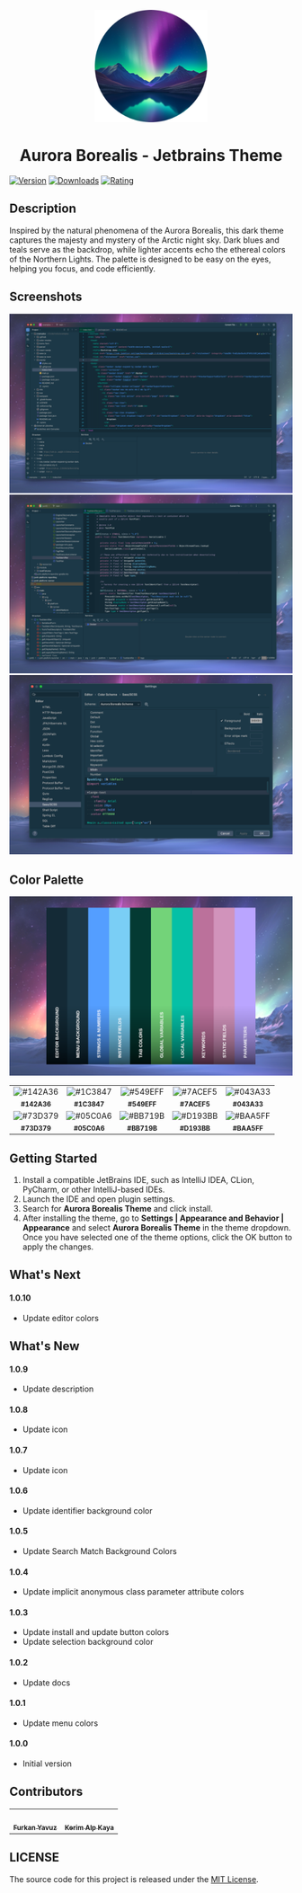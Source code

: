 <p align="center">
   <a href="https://plugins.jetbrains.com/plugin/22487-aurora-borealis-theme">
    <img src="./icon.png" alt="Logo" width=200>
  </a>
</p>

<h1 align="center">
Aurora Borealis - Jetbrains Theme
</h1>

[![Version](https://img.shields.io/jetbrains/plugin/v/22487-aurora-borealis-theme.svg?label=Version&style=for-the-badge&logo=jetbrains)](https://plugins.jetbrains.com/plugin/22487-aurora-borealis-theme)
[![Downloads](https://img.shields.io/jetbrains/plugin/d/22487-aurora-borealis-theme.svg?style=for-the-badge&logo=jetbrains)](https://plugins.jetbrains.com/plugin/22487-aurora-borealis-theme)
[![Rating](https://img.shields.io/jetbrains/plugin/r/rating/22487-aurora-borealis-theme?label=Rating&style=for-the-badge&logo=jetbrains)](https://plugins.jetbrains.com/plugin/22487-aurora-borealis-theme)

## Description

Inspired by the natural phenomena of the Aurora Borealis, this dark theme captures the majesty and mystery of the Arctic
night sky. Dark blues and teals serve as the backdrop, while lighter accents echo the ethereal colors of the Northern
Lights. The palette is designed to be easy on the eyes, helping you focus, and code efficiently.

## Screenshots

<img src="./screenshot-1.png" alt="screenshot">
<img src="./screenshot-2.png" alt="screenshot">
<img src="./screenshot-3.png" alt="screenshot">

## Color Palette

<img src="./color-palette.png" alt="color palette">

<table>
   <tr>
      <td align="center"><img src="https://codigrate.com/util/color/142A36.png" alt="#142A36"><br/><sub><b>#142A36</b></sub><br/></td>
      <td align="center"><img src="https://codigrate.com/util/color/1C3847.png" alt="#1C3847"><br/><sub><b>#1C3847</b></sub><br/></td>
      <td align="center"><img src="https://codigrate.com/util/color/549EFF.png" alt="#549EFF"><br/><sub><b>#549EFF</b></sub><br/></td>
      <td align="center"><img src="https://codigrate.com/util/color/7ACEF5.png" alt="#7ACEF5"><br/><sub><b>#7ACEF5</b></sub><br/></td>
      <td align="center"><img src="https://codigrate.com/util/color/043A33.png" alt="#043A33"><br/><sub><b>#043A33</b></sub><br/></td>
   </tr>
   <tr>
      <td align="center"><img src="https://codigrate.com/util/color/73D379.png" alt="#73D379"><br/><sub><b>#73D379</b></sub><br/></td>
      <td align="center"><img src="https://codigrate.com/util/color/05C0A6.png" alt="#05C0A6"><br/><sub><b>#05C0A6</b></sub><br/></td>
      <td align="center"><img src="https://codigrate.com/util/color/BB719B.png" alt="#BB719B"><br/><sub><b>#BB719B</b></sub><br/></td>
      <td align="center"><img src="https://codigrate.com/util/color/D193BB.png" alt="#D193BB"><br/><sub><b>#D193BB</b></sub><br/></td>
      <td align="center"><img src="https://codigrate.com/util/color/BAA5FF.png" alt="#BAA5FF"><br/><sub><b>#BAA5FF</b></sub><br/></td>
   </tr>
</table>

## Getting Started

1. Install a compatible JetBrains IDE, such as IntelliJ IDEA, CLion, PyCharm, or other IntelliJ-based IDEs.
2. Launch the IDE and open plugin settings.
3. Search for **Aurora Borealis Theme** and click install.
4. After installing the theme, go to **Settings | Appearance and Behavior | Appearance** and select **Aurora Borealis
   Theme** in the theme dropdown. Once you have selected one of the theme options, click the OK button to apply the
   changes.

## What's Next

#### 1.0.10

* Update editor colors

## What's New

#### 1.0.9

* Update description

#### 1.0.8

* Update icon

#### 1.0.7

* Update icon

#### 1.0.6

* Update identifier background color

#### 1.0.5

* Update Search Match Background Colors

#### 1.0.4

* Update implicit anonymous class parameter attribute colors

#### 1.0.3

* Update install and update button colors
* Update selection background color

#### 1.0.2

* Update docs

#### 1.0.1

* Update menu colors

#### 1.0.0

* Initial version

## Contributors

<!-- ALL-CONTRIBUTORS-LIST:START - Do not remove or modify this section -->
<!-- prettier-ignore-start -->
<!-- markdownlint-disable -->
<table>
  <tr>
    <td align="center"><a href="https://github.com/furknyavuz"><img src="https://avatars0.githubusercontent.com/u/2248168?s=460&u=435ef6ade0785a7a135ce56cae751fb3ade1d126&v=4" width="100px;" alt=""/><br /><sub><b>Furkan Yavuz</b></sub></a><br /></td>
    <td align="center"><a href="https://github.com/kerimalp"><img src="https://avatars.githubusercontent.com/u/90132495?v=4" width="100px;" alt=""/><br /><sub><b>Kerim Alp Kaya</b></sub></a><br /></td>
  </tr>
</table>

<!-- markdownlint-enable -->
<!-- prettier-ignore-end -->

<!-- ALL-CONTRIBUTORS-LIST:END -->

## LICENSE

The source code for this project is released under the [MIT License](LICENSE).
